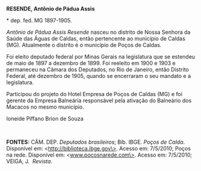 **RESENDE, Antônio de Pádua Assis**

\* dep. fed. MG 1897-1905.

*Antônio de Pádua Assis Resende* nasceu no distrito de Nossa Senhora da
Saúde das Águas de Caldas, então pertencente ao município de Caldas
(MG). Atualmente o distrito é o município de Poços de Caldas.

Foi eleito deputado federal por Minas Gerais na legislatura que se
estendeu de maio de 1897 a dezembro de 1899. Foi reeleito em 1900 e 1903
e permaneceu na Câmara dos Deputados, no Rio de Janeiro, então Distrito
Federal, até dezembro de 1905, quando se encerraram o seu mandato e a
legislatura.

Participou do projeto do Hotel Empresa de Poços de Caldas (MG) e foi
gerente da Empresa Balneária responsável pela ativação do Balneário dos
Macacos no mesmo município.

Ioneide Piffano Brion de Souza

 

**FONTES:** CÂM. DEP. *Deputados brasileiros*; Bib. IBGE. *Poços de
Calda*. Disponível em: \<http://biblioteca.ibge.gov\>. Acesso em:
7/5/2010; Poços na rede. Disponível em: \<www.pocosnarede.com\>. Acesso
em: 7/5/2010; VEIGA, J.  *Revista*.
